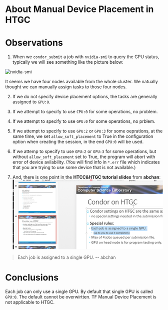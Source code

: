 # About Manual Device Placement in HTGC

# Observations

1. When we ``condor_submit`` a job with ``nvidia-smi`` to query the GPU
status, typically we will see something like the picture below:

![nvidia-smi](nvidia-smi.jpg)

It seems we have four nodes available from the whole cluster. We
natually thought we can manually assign tasks to those four nodes.

2. If we do not specify device placement options, the tasks are 
generally assigned to ``GPU:0``.

3. If we attempt to specify to use ``CPU:0`` for some operations, no 
problem.

4. If we attempt to specify to use ``GPU:0`` for some operations, no 
prblem.

5. If we attempt to specify to use ``GPU:2`` or ``GPU:3`` for some
oeprations, at the same time, we set ``allow_soft_placement`` to 
True in the configuration option when creating the session, in the end 
``GPU:0`` will be used.

6. If we attemp to specify to use ``GPU:2`` or ``GPU:3`` for some
operations, but without ``allow_soft_placement`` set to True, the
program will abort with error of device avilability. (You 
will find info in ``*.err`` file which indicates that you are trying to use some 
device that is not available.)

7. And, there is one point in the **HTCC&HTGC tutorial slides** from
**abchan**:
![special rule](special-rule.png)

> Each job is assigned to a single GPU. -- abchan

# Conclusions

Each job can only use a single GPU. By default that single GPU is called
``GPU:0``. The default cannot be overwirtten. TF Manual Device Placement
is not applicable to HTGC.
